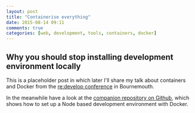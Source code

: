 ```yaml
---
layout: post
title: "Containerise everything"
date: 2015-08-14 09:11
comments: true
categories: [web, development, tools, containers, docker]
---
```


## Why you should stop installing development environment locally

This is a placeholder post in which later I'll share my talk about containers and Docker from the [re:develop conference][1] in Bournemouth.

In the meanwhile have a look at the [companion repository on Github][2], which shows how to set up a Node based development environment with Docker.

[1]: http://redevelop.io
[2]: https://github.com/ustwo/docker-node-boilerplate